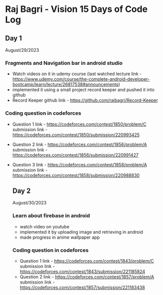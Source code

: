 # Raj Bagri - Vision 15 Days of Code Log

## Day 1

August/29/2023
### Fragments and Navigation bar in android studio
- Watch videos on it in udemy course (last watched lecture link - https://www.udemy.com/course/the-complete-android-developer-bootcamp/learn/lecture/26817538#announcements)
- implemented it using a small project record keeper and pushed it into github
- Record Keeper github link - https://github.com/rajbagri/Record-Keeper
  
### Coding question in codeforces
- Question 1 link - https://codeforces.com/contest/1850/problem/C <br>
  submission link - https://codeforces.com/contest/1850/submission/220993425
- Question 2 link - https://codeforces.com/contest/1856/problem/A <br>
  submission link - https://codeforces.com/contest/1856/submission/220991427
- Question 3 link - https://codeforces.com/contest/1858/problem/A <br>
  submission link - https://codeforces.com/contest/1858/submission/220988830

  ## Day 2

  August/30/2023
  ### Learn about firebase in android
  - watch video on youtube
  - implemented it by uploading image and retrieving in android
  - made progress in anime wallpaper app
 
  ### Coding question in codeforces
  - Question 1 link - https://codeforces.com/contest/1843/problem/C <br>
    submission link - https://codeforces.com/contest/1843/submission/221185824
  - Question 2 link - https://codeforces.com/contest/1857/problem/A <br>
    submission link - https://codeforces.com/contest/1857/submission/221183438
    
  
